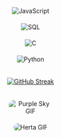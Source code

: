 <div align = "center" style = "display: flex; flex-direction: column; justify-content: center; align-items: center; gap: 20px; flex-wrap: wrap;">
<img src = "https://img.shields.io/badge/JavaScript-F7DF1E?style=for-the-badge&logo=javascript&logoColor=white&color=8957e5" alt = "JavaScript"/>
<img src = "https://img.shields.io/badge/SQL-4479A1?style=for-the-badge&logo=sql&logoColor=white&color=8957e5" alt = "SQL"/>
<img src = "https://img.shields.io/badge/C-F7DF1E?style=for-the-badge&logo=c&logoColor=white&color=8957e5" alt = "C"/>
<img src = "https://img.shields.io/badge/Python-4479A1?style=for-the-badge&logo=python&logoColor=white&color=8957e5" alt = "Python"/>

<a href="https://git.io/streak-stats"><img src="https://streak-stats.demolab.com?user=loupmz&theme=midnight-purple&short_numbers=true" alt="GitHub Streak" /></a>

<img src="https://media1.tenor.com/m/OWcv6bzzBfsAAAAC/purple-sky-cute.gif" alt="Purple Sky GIF" style="max-width: 100px; border-radius: 10px;" />
<img src="https://media.tenor.com/YNvTofOhsRwAAAAi/honkai-star-rail-hsr.gif" alt="Herta GIF" style="max-width: 100px; border-radius: 10px;" />
</div>
